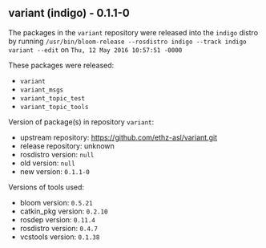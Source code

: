 ## variant (indigo) - 0.1.1-0

The packages in the `variant` repository were released into the `indigo` distro by running `/usr/bin/bloom-release --rosdistro indigo --track indigo variant --edit` on `Thu, 12 May 2016 10:57:51 -0000`

These packages were released:
- `variant`
- `variant_msgs`
- `variant_topic_test`
- `variant_topic_tools`

Version of package(s) in repository `variant`:

- upstream repository: https://github.com/ethz-asl/variant.git
- release repository: unknown
- rosdistro version: `null`
- old version: `null`
- new version: `0.1.1-0`

Versions of tools used:

- bloom version: `0.5.21`
- catkin_pkg version: `0.2.10`
- rosdep version: `0.11.4`
- rosdistro version: `0.4.7`
- vcstools version: `0.1.38`
